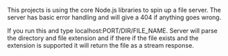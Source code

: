 This projects is using the core Node.js libraries to spin up a file server. The server has basic error handling and will give a 404 if anything goes wrong.

If you run this and type localhost:PORT/DIR/FILE_NAME. Server will parse the directory and file extension and if there if the file exists and the extension is supported it will return the file as a stream response.
